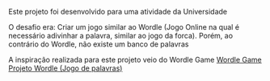 Este projeto foi desenvolvido para uma atividade da Universidade

O desafio era: Criar um jogo similar ao Wordle (Jogo Online na qual é necessário adivinhar a palavra, similar ao jogo da forca).
Porém, ao contrário do Wordle, não existe um banco de palavras

A inspiração realizada para este projeto veio do Wordle Game
<a href = "https://wordly.org/"> Wordle Game </a>
<br>
<a href = "https://cdranka25.github.io/Desenvolvimento_WEB/Projeto01_Wordle/pagina01.html"> Projeto Wordle (Jogo de palavras) </a>

